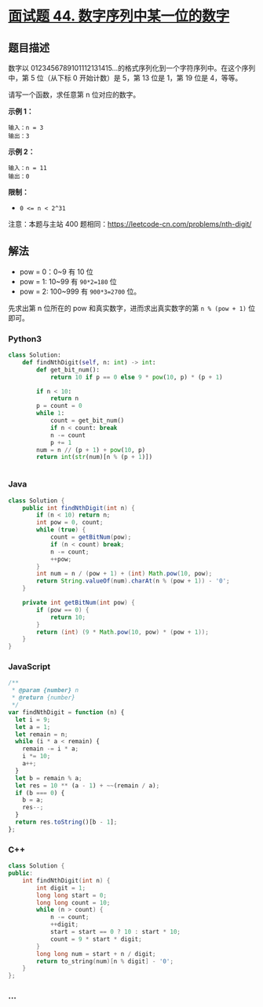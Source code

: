 # [面试题 44. 数字序列中某一位的数字](https://leetcode-cn.com/problems/shu-zi-xu-lie-zhong-mou-yi-wei-de-shu-zi-lcof/)

## 题目描述

<!-- 这里写题目描述 -->

数字以 0123456789101112131415…的格式序列化到一个字符序列中。在这个序列中，第 5 位（从下标 0 开始计数）是 5，第 13 位是 1，第 19 位是 4，等等。

请写一个函数，求任意第 n 位对应的数字。

**示例 1：**

```
输入：n = 3
输出：3
```

**示例 2：**

```
输入：n = 11
输出：0
```

**限制：**

- `0 <= n < 2^31`

注意：本题与主站 400 题相同：https://leetcode-cn.com/problems/nth-digit/

## 解法

<!-- 这里可写通用的实现逻辑 -->

- pow = 0：0~9 有 10 位
- pow = 1: 10~99 有 `90*2=180` 位
- pow = 2: 100~999 有 `900*3=2700` 位。

先求出第 n 位所在的 pow 和真实数字，进而求出真实数字的第 `n % (pow + 1)` 位即可。

<!-- tabs:start -->

### **Python3**

<!-- 这里可写当前语言的特殊实现逻辑 -->

```python
class Solution:
    def findNthDigit(self, n: int) -> int:
        def get_bit_num():
            return 10 if p == 0 else 9 * pow(10, p) * (p + 1)

        if n < 10:
            return n
        p = count = 0
        while 1:
            count = get_bit_num()
            if n < count: break
            n -= count
            p += 1
        num = n // (p + 1) + pow(10, p)
        return int(str(num)[n % (p + 1)])



```

### **Java**

<!-- 这里可写当前语言的特殊实现逻辑 -->

```java
class Solution {
    public int findNthDigit(int n) {
        if (n < 10) return n;
        int pow = 0, count;
        while (true) {
            count = getBitNum(pow);
            if (n < count) break;
            n -= count;
            ++pow;
        }
        int num = n / (pow + 1) + (int) Math.pow(10, pow);
        return String.valueOf(num).charAt(n % (pow + 1)) - '0';
    }

    private int getBitNum(int pow) {
        if (pow == 0) {
            return 10;
        }
        return (int) (9 * Math.pow(10, pow) * (pow + 1));
    }
}
```

### **JavaScript**

```js
/**
 * @param {number} n
 * @return {number}
 */
var findNthDigit = function (n) {
  let i = 9;
  let a = 1;
  let remain = n;
  while (i * a < remain) {
    remain -= i * a;
    i *= 10;
    a++;
  }
  let b = remain % a;
  let res = 10 ** (a - 1) + ~~(remain / a);
  if (b === 0) {
    b = a;
    res--;
  }
  return res.toString()[b - 1];
};
```

### **C++**

```cpp
class Solution {
public:
    int findNthDigit(int n) {
        int digit = 1;
        long long start = 0;
        long long count = 10;
        while (n > count) {
            n -= count;
            ++digit;
            start = start == 0 ? 10 : start * 10;
            count = 9 * start * digit;
        }
        long long num = start + n / digit;
        return to_string(num)[n % digit] - '0';
    }
};
```

### **...**

```

```

<!-- tabs:end -->
